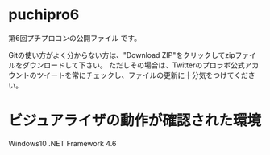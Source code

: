 ﻿# puchipro6

第6回プチプロコンの公開ファイル
です。

Gitの使い方がよく分からない方は、"Download ZIP"をクリックしてzipファイルをダウンロードして下さい。
ただしその場合は、Twitterのプロラボ公式アカウントのツイートを常にチェックし、ファイルの更新に十分気をつけてください。

# ビジュアライザの動作が確認された環境
Windows10
.NET Framework 4.6